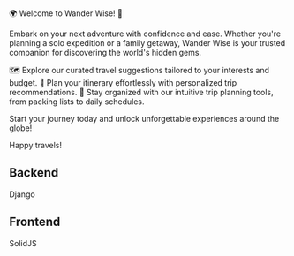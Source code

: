 🌍 Welcome to Wander Wise! 🌟

Embark on your next adventure with confidence and ease. Whether you're planning a solo expedition or a family getaway, Wander Wise is your trusted companion for discovering the world's hidden gems.

🗺️ Explore our curated travel suggestions tailored to your interests and budget.
📅 Plan your itinerary effortlessly with personalized trip recommendations.
🎒 Stay organized with our intuitive trip planning tools, from packing lists to daily schedules.

Start your journey today and unlock unforgettable experiences around the globe!

Happy travels!

## Backend

Django

## Frontend

SolidJS
